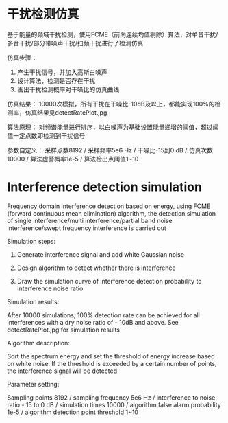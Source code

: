 # 干扰检测仿真
基于能量的频域干扰检测，使用FCME（前向连续均值剔除）算法，对单音干扰/多音干扰/部分带噪声干扰/扫频干扰进行了检测仿真

仿真步骤：
1. 产生干扰信号，并加入高斯白噪声
2. 设计算法，检测是否存在干扰
3. 画出干扰检测概率对干噪比的仿真曲线

仿真结果：
10000次模拟，所有干扰在干噪比-10dB及以上，都能实现100%的检测率，仿真结果见detectRatePlot.jpg

算法原理：
对频谱能量进行排序，以白噪声为基础设置能量递增的阈值，超过阈值一定点数即检测到干扰信号

参数自定义：
采样点数8192 / 采样频率5e6 Hz / 干噪比-15到0 dB / 仿真次数10000 / 算法虚警概率1e-5 / 算法检出点阈值1~10

# Interference detection simulation

Frequency domain interference detection based on energy, using FCME (forward continuous mean elimination) algorithm, the detection simulation of single interference/multi interference/partial band noise interference/swept frequency interference is carried out

Simulation steps:

1. Generate interference signal and add white Gaussian noise

2. Design algorithm to detect whether there is interference

3. Draw the simulation curve of interference detection probability to interference noise ratio

Simulation results:

After 10000 simulations, 100% detection rate can be achieved for all interferences with a dry noise ratio of - 10dB and above. See detectRatePlot.jpg for simulation results

Algorithm description:

Sort the spectrum energy and set the threshold of energy increase based on white noise. If the threshold is exceeded by a certain number of points, the interference signal will be detected

Parameter setting:

Sampling points 8192 / sampling frequency 5e6 Hz / interference to noise ratio - 15 to 0 dB / simulation times 10000 / algorithm false alarm probability 1e-5 / algorithm detection point threshold 1~10
